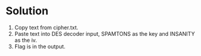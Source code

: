 # Solution
1. Copy text from cipher.txt.
2. Paste text into DES decoder input, SPAMTONS as the key and INSANITY as the iv.
3. Flag is in the output.